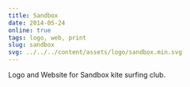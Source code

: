 ```yaml
---
title: Sandbox
date: 2014-05-24
online: true
tags: logo, web, print
slug: sandbox
svg: ../../../content/assets/logo/sandbox.min.svg
---
```


Logo and Website for Sandbox kite surfing club.
